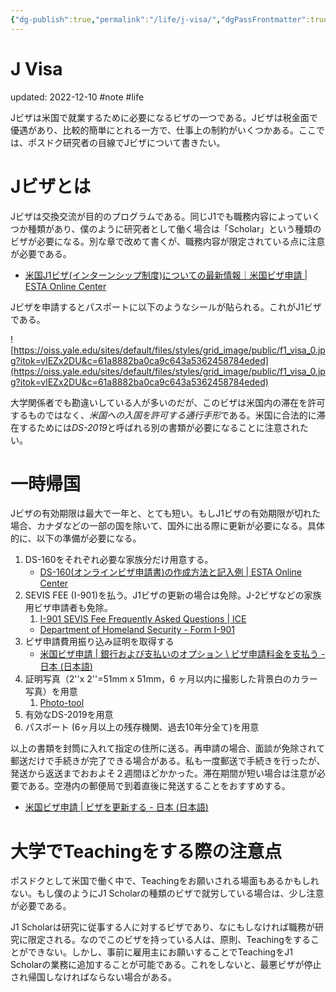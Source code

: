 ```yaml
---
{"dg-publish":true,"permalink":"/life/j-visa/","dgPassFrontmatter":true}
---
```



# J Visa
updated: 2022-12-10
#note #life


Jビザは米国で就業するために必要になるビザの一つである。Jビザは税金面で優遇があり、比較的簡単にとれる一方で、仕事上の制約がいくつかある。ここでは、ポスドク研究者の目線でJビザについて書きたい。

# Jビザとは
Jビザは交換交流が目的のプログラムである。同じJ1でも職務内容によっていくつか種類があり、僕のように研究者として働く場合は「Scholar」という種類のビザが必要になる。別な章で改めて書くが、職務内容が限定されている点に注意が必要である。

- [米国J1ビザ(インターンシップ制度)についての最新情報｜米国ビザ申請 | ESTA Online Center](https://esta-center.com/jonevisa/index.html#jonevisa3)

Jビザを申請するとパスポートに以下のようなシールが貼られる。これがJ1ビザである。

![https://oiss.yale.edu/sites/default/files/styles/grid_image/public/f1_visa_0.jpg?itok=vlEZx2DU&c=61a8882ba0ca9c643a5362458784eded](https://oiss.yale.edu/sites/default/files/styles/grid_image/public/f1_visa_0.jpg?itok=vlEZx2DU&c=61a8882ba0ca9c643a5362458784eded)

大学関係者でも勘違いしている人が多いのだが、このビザは米国内の滞在を許可するものではなく、*米国への入国を許可する通行手形*である。米国に合法的に滞在するためには*DS-2019*と呼ばれる別の書類が必要になることに注意されたい。


# 一時帰国

Jビザの有効期限は最大で一年と、とても短い。もしJ1ビザの有効期限が切れた場合、カナダなどの一部の国を除いて、国外に出る際に更新が必要になる。具体的に、以下の準備が必要になる。

1. DS-160をそれぞれ必要な家族分だけ用意する。
	-  [DS-160(オンラインビザ申請書)の作成方法と記入例 | ESTA Online Center](https://esta-center.com/ds/index.html#:~:text=%E3%80%8CDS%2D160%E3%80%8D%E3%81%A8%E3%81%AF,%E3%82%92%E8%A1%8C%E3%81%86%E5%BF%85%E8%A6%81%E3%81%8C%E3%81%82%E3%82%8A%E3%81%BE%E3%81%99%E3%80%82)
2. SEVIS FEE (I-901)を払う。J1ビザの更新の場合は免除。J-2ビザなどの家族用ビザ申請者も免除。 
	1. [I-901 SEVIS Fee Frequently Asked Questions | ICE](https://www.ice.gov/sevis/i901/faq#who-does-not-pay-the-fee)
	- [Department of Homeland Security - Form I-901](https://www.fmjfee.com/i901fee/index.html)
4. ビザ申請費用振り込み証明を取得する
	- [米国ビザ申請 | 銀行および支払いのオプション \ ビザ申請料金を支払う - 日本 (日本語)](https://www.ustraveldocs.com/jp_jp/jp-niv-paymentinfo.asp)
5. 証明写真（2''x 2''=51mm x 51mm，6 ヶ月以内に撮影した背景白のカラー写真）を用意
	1. [Photo-tool](https://tsg.phototool.state.gov/photo)
6. 有効なDS-2019を用意
7. パスポート (6ヶ月以上の残存機関、過去10年分全て)を用意

以上の書類を封筒に入れて指定の住所に送る。再申請の場合、面談が免除されて郵送だけで手続きが完了できる場合がある。私も一度郵送で手続きを行ったが、発送から返送までおおよそ２週間ほどかかった。滞在期間が短い場合は注意が必要である。空港内の郵便局で到着直後に発送することをおすすめする。

- [米国ビザ申請 | ビザを更新する - 日本 (日本語)](https://www.ustraveldocs.com/jp_jp/jp-niv-visarenew.asp)


# 大学でTeachingをする際の注意点

ポスドクとして米国で働く中で、Teachingをお願いされる場面もあるかもしれない。もし僕のようにJ1 Scholarの種類のビザで就労している場合は、少し注意が必要である。

J1 Scholarは研究に従事する人に対するビザであり、なにもしなければ職務が研究に限定される。なのでこのビザを持っている人は、原則、Teachingをすることができない。しかし、事前に雇用主にお願いすることでTeachingをJ1 Scholarの業務に追加することが可能である。これをしないと、最悪ビザが停止され帰国しなければならない場合がある。


